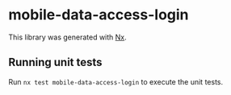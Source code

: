 # mobile-data-access-login

This library was generated with [Nx](https://nx.dev).

## Running unit tests

Run `nx test mobile-data-access-login` to execute the unit tests.
